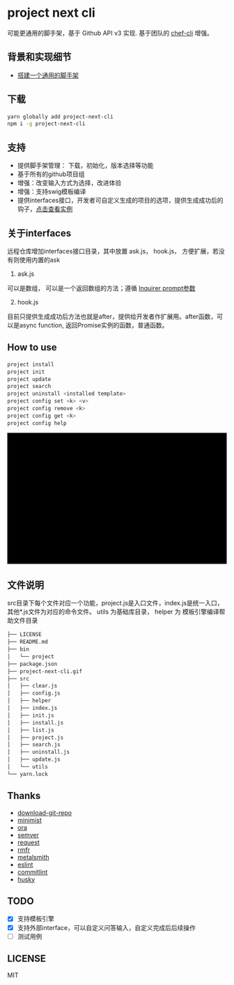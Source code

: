 # project next cli

可能更通用的脚手架，基于 Github API v3 实现. 基于团队的 [chef-cli](https://github.com/2046/chef-cli) 增强。

## 背景和实现细节

- [搭建一个通用的脚手架](https://github.com/jiangtao/blog/issues/23)

## 下载

```bash
yarn globally add project-next-cli
npm i -g project-next-cli
```

## 支持

- 提供脚手架管理： 下载，初始化，版本选择等功能
- 基于所有的github项目组
- 增强：改变输入方式为选择，改进体验
- 增强：支持swig模板编译
- 提供interfaces接口，开发者可自定义生成的项目的选项，提供生成成功后的钩子，[点击查看实例](https://github.com/project-scaffold/cli)

## 关于interfaces

远程仓库增加interfaces接口目录，其中放置 ask.js， hook.js， 方便扩展，若没有则使用内置的ask

1. ask.js 

可以是数组， 可以是一个返回数组的方法；遵循 [Inquirer prompt参数](https://github.com/SBoudrias/Inquirer.js#prompt)

2. hook.js 

目前只提供生成成功后方法也就是after，提供给开发者作扩展用。after函数，可以是async function, 返回Promise实例的函数，普通函数。


## How to use

```bash
project install
project init
project update
project search
project uninstall <installed template>
project config set <k> <v>
project config remove <k>
project config get <k>
project config help
```

<img src="./project-next-cli.gif" />

## 文件说明

src目录下每个文件对应一个功能，project.js是入口文件，index.js是统一入口，其他*.js文件为对应的命令文件。
utils 为基础库目录， helper 为 模板引擎编译帮助文件目录

```bash
├── LICENSE
├── README.md
├── bin
│   └── project
├── package.json
├── project-next-cli.gif
├── src
│   ├── clear.js
│   ├── config.js
│   ├── helper
│   ├── index.js
│   ├── init.js
│   ├── install.js
│   ├── list.js
│   ├── project.js
│   ├── search.js
│   ├── uninstall.js
│   ├── update.js
│   └── utils
└── yarn.lock
```

## Thanks

- [download-git-repo](https://github.com/flipxfx/download-git-repo)
- [minimist](https://github.com/substack/minimist)
- [ora](https://github.com/sindresorhus/ora)
- [semver](https://github.com/npm/node-semver)
- [request](https://github.com/request/request)
- [rmfr](https://github.com/shinnn/rmfr)
- [metalsmith](https://github.com/segmentio/metalsmith)
- [eslint](https://github.com/eslint/eslint)
- [commitlint](https://github.com/marionebl/commitlint/)
- [husky](https://github.com/typicode/husky)

## TODO

- [x] 支持模板引擎
- [x] 支持外部interface，可以自定义问答输入，自定义完成后后续操作
- [ ] 测试用例

## LICENSE

MIT
